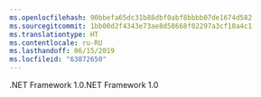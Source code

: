```yaml
---
ms.openlocfilehash: 90bbefa65dc31b88dbf0abf8bbbb07de1674d582
ms.sourcegitcommit: 1bb00d2f4343e73ae8d58668f02297a3cf10a4c1
ms.translationtype: HT
ms.contentlocale: ru-RU
ms.lasthandoff: 06/15/2019
ms.locfileid: "63872650"
---
```

<span data-ttu-id="1da8b-101">.NET Framework 1.0</span><span class="sxs-lookup"><span data-stu-id="1da8b-101">.NET Framework 1.0</span></span>